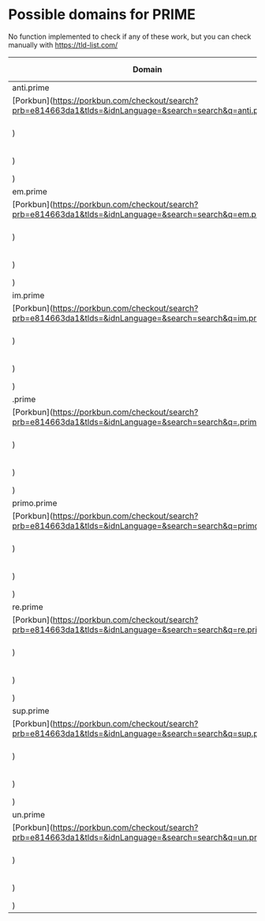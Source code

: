 # Possible domains for PRIME

No function implemented to check if any of these work, but you can check manually with https://tld-list.com/

| Domain | Porkbun | NameCheap | Google Domains |
|---|---|---|---|
| anti.prime | [Porkbun](https://porkbun.com/checkout/search?prb=e814663da1&tlds=&idnLanguage=&search=search&q=anti.prime) | [Namecheap](https://www.namecheap.com/domains/registration/results/?domain=anti.prime) | [Google](https://domains.google.com/registrar/search?searchTerm=anti.prime) |
| em.prime | [Porkbun](https://porkbun.com/checkout/search?prb=e814663da1&tlds=&idnLanguage=&search=search&q=em.prime) | [Namecheap](https://www.namecheap.com/domains/registration/results/?domain=em.prime) | [Google](https://domains.google.com/registrar/search?searchTerm=em.prime) |
| im.prime | [Porkbun](https://porkbun.com/checkout/search?prb=e814663da1&tlds=&idnLanguage=&search=search&q=im.prime) | [Namecheap](https://www.namecheap.com/domains/registration/results/?domain=im.prime) | [Google](https://domains.google.com/registrar/search?searchTerm=im.prime) |
| .prime | [Porkbun](https://porkbun.com/checkout/search?prb=e814663da1&tlds=&idnLanguage=&search=search&q=.prime) | [Namecheap](https://www.namecheap.com/domains/registration/results/?domain=.prime) | [Google](https://domains.google.com/registrar/search?searchTerm=.prime) |
| primo.prime | [Porkbun](https://porkbun.com/checkout/search?prb=e814663da1&tlds=&idnLanguage=&search=search&q=primo.prime) | [Namecheap](https://www.namecheap.com/domains/registration/results/?domain=primo.prime) | [Google](https://domains.google.com/registrar/search?searchTerm=primo.prime) |
| re.prime | [Porkbun](https://porkbun.com/checkout/search?prb=e814663da1&tlds=&idnLanguage=&search=search&q=re.prime) | [Namecheap](https://www.namecheap.com/domains/registration/results/?domain=re.prime) | [Google](https://domains.google.com/registrar/search?searchTerm=re.prime) |
| sup.prime | [Porkbun](https://porkbun.com/checkout/search?prb=e814663da1&tlds=&idnLanguage=&search=search&q=sup.prime) | [Namecheap](https://www.namecheap.com/domains/registration/results/?domain=sup.prime) | [Google](https://domains.google.com/registrar/search?searchTerm=sup.prime) |
| un.prime | [Porkbun](https://porkbun.com/checkout/search?prb=e814663da1&tlds=&idnLanguage=&search=search&q=un.prime) | [Namecheap](https://www.namecheap.com/domains/registration/results/?domain=un.prime) | [Google](https://domains.google.com/registrar/search?searchTerm=un.prime) |

